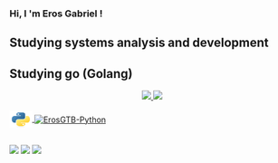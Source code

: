 ### Hi, I 'm Eros Gabriel !

## Studying systems analysis and development
## Studying go (Golang)

<div align="center">
  <a href="https://github.com/ErosGTB">
  <img height="180em" src="https://github-readme-stats.vercel.app/api?username=ErosGTB&show_icons=true&theme=dark&include_all_commits=true&count_private=true"/>
  <img height="180em" src="https://github-readme-stats.vercel.app/api/top-langs/?username=ErosGTB&layout=compact&langs_count=7&theme=dark"/>
</div>
  
  <div style="display: inline_block"><br>
  <img align="center" alt="ErosGTB-Python" height="30" width="40" src="https://raw.githubusercontent.com/devicons/devicon/master/icons/python/python-original.svg">
  <img align="center" alt="ErosGTB-Python" height="30" width="40" src="https://cdn.jsdelivr.net/gh/devicons/devicon/icons/go/go-original-wordmark.svg" />
  
   </div>
  
  ##
  
  <div>
    <a href = "mailto:erosgatb08bripg61@gmail.com"><img src="https://img.shields.io/badge/-Gmail-%23333?style=for-the-badge&logo=gmail&logoColor=white" target="_blank"></a>
     <a href="https://www.linkedin.com/in/eros-gabriel-trobia-baumel-29170123a" target="_blank"><img src="https://img.shields.io/badge/-LinkedIn-%230077B5?style=for-the-badge&logo=linkedin&logoColor=white" target="_blank"></a>
    <a href="https://instagram.com/erosgabriel_8" target="_blank"><img src="https://img.shields.io/badge/-Instagram-%23E4405F?style=for-the-badge&logo=instagram&logoColor=white" target="_blank"></a>
    
  </div>
  
